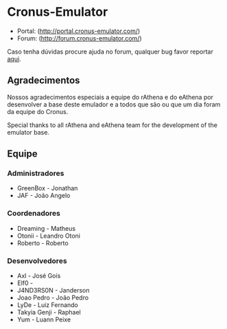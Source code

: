 Cronus-Emulator
===============

* Portal: (http://portal.cronus-emulator.com/)
* Forum: (http://forum.cronus-emulator.com/)

Caso tenha dúvidas procure ajuda no forum, qualquer bug favor reportar [aqui](https://github.com/Cronus-Emulator/Cronus-Emulator/issues).


Agradecimentos
--------------
Nossos agradecimentos especiais a equipe do rAthena e do eAthena por desenvolver a base deste emulador e a todos que são ou que um dia foram da equipe do Cronus.

Special thanks to all rAthena and eAthena team for the development of the emulator base.


Equipe
------
### Administradores
- GreenBox		- Jonathan
- JAF			- João Angelo

### Coordenadores
- Dreaming			- Matheus
- Otonii		- Leandro Otoni
- Roberto		- Roberto

### Desenvolvedores
- Axl		- José Goís
- Elf0			- 
- J4ND3RS0N		- Janderson
- Joao Pedro	- João Pedro
- LyDe			- Luiz Fernando
- Takyia Genji	- Raphael
- Yum			- Luann Peixe